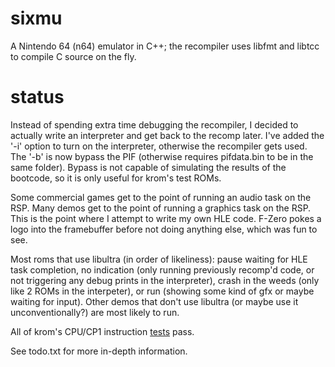 # sixmu
A Nintendo 64 (n64) emulator in C++; the recompiler uses libfmt and libtcc to compile C source on the fly.

# status

Instead of spending extra time debugging the recompiler, I decided to actually write an interpreter and get
back to the recomp later. I've added the '-i' option to turn on the interpreter, otherwise the recompiler
gets used. The '-b' is now bypass the PIF (otherwise requires pifdata.bin to be in the same folder). Bypass
is not capable of simulating the results of the bootcode, so it is only useful for krom's test ROMs.

Some commercial games get to the point of running an audio task on the RSP. Many demos get to the point
of running a graphics task on the RSP. This is the point where I attempt to write my own HLE code.
F-Zero pokes a logo into the framebuffer before not doing anything else, which was fun to see.

Most roms that use libultra (in order of likeliness): pause waiting for HLE task completion, no
indication (only running previously recomp'd code, or not triggering any debug prints in the interpreter), 
crash in the weeds (only like 2 ROMs in the interpeter), or run (showing some kind of gfx or maybe 
waiting for input). Other demos that don't use libultra (or maybe use it unconventionally?) are most likely to run.

All of krom's CPU/CP1 instruction [tests](https://github.com/PeterLemon/N64) pass.

See todo.txt for more in-depth information.

